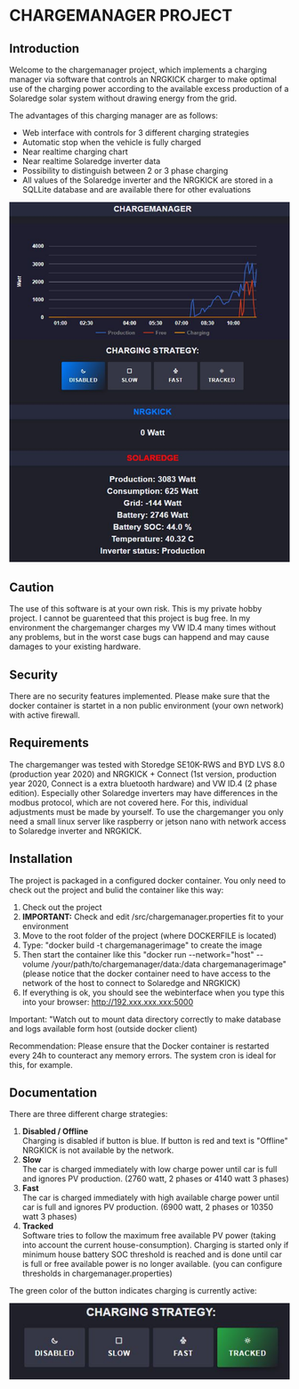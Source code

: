 # CHARGEMANAGER PROJECT 
## Introduction
Welcome to the chargemanager project, which implements a charging manager via software that controls an NRGKICK charger to make optimal use of the charging power according to the available excess production of a Solaredge solar system without drawing energy from the grid.

The advantages of this charging manager are as follows:

* Web interface with controls for 3 different charging strategies
* Automatic stop when the vehicle is fully charged
* Near realtime charging chart
* Near realtime Solaredge inverter data
* Possibility to distinguish between 2 or 3 phase charging
* All values of the Solaredge inverter and the NRGKICK are stored in a SQLLite database and are available there for other evaluations

![picture alt](https://github.com/tcoq/chargemanager/blob/main/chargemanager.jpg?raw=true "Screenshot")

## Caution 
The use of this software is at your own risk. This is my private hobby project. I cannot be guarenteed that this project is bug free. In my environment the chargemanger charges my VW ID.4 many times without any problems, but in the worst case bugs can happend and may cause damages to your existing hardware.

## Security
There are no security features implemented. Please make sure that the docker container is startet in a non public environment (your own network) with active firewall.

## Requirements
The chargemanger was tested with Storedge SE10K-RWS and BYD LVS 8.0 (production year 2020) and NRGKICK + Connect (1st version, production year 2020, Connect is a extra bluetooth hardware) and VW ID.4 (2 phase edition). Especially  other Solaredge inverters may have differences in the modbus protocol, which are not covered here. For this, individual adjustments must be made by yourself. To use the chargemanger you only need a small linux server like raspberry or jetson nano with network access to Solaredge inverter and NRGKICK.

## Installation

The project is packaged in a configured docker container. You only need to check out the project and bulid the container like this way:

1. Check out the project
2. **IMPORTANT:** Check and edit /src/chargemanager.properties fit to your environment 
3. Move to the root folder of the project (where DOCKERFILE is located)
4. Type: "docker build -t chargemanagerimage" to create the image
5. Then start the container like this "docker run --network="host" --volume /your/path/to/chargemanager/data:/data chargemanagerimage" (please notice that the docker container need to have access to the network of the host to connect to Solaredge and NRGKICK)
6. If everything is ok, you should see the webinterface when you type this into your browser: http://192.xxx.xxx.xxx:5000

Important: "Watch out to mount data directory correctly to make database and logs available form host (outside docker client)

Recommendation: 
Please ensure that the Docker container is restarted every 24h to counteract any memory errors. The system cron is ideal for this, for example.

## Documentation
There are three different charge strategies:

1. **Disabled / Offline**<br/>
  Charging is disabled if button is blue. If button is red and text is "Offline" NRGKICK is not available by the network.
3. **Slow**<br/>
  The car is charged immediately with low charge power until car is full and ignores PV production. (2760 watt, 2 phases or 4140 watt 3 phases)
5. **Fast**<br/>
  The car is charged immediately with high available charge power until car is full and ignores PV production. (6900 watt, 2 phases or 10350 watt 3 phases)
7. **Tracked**<br/>
  Software tries to follow the maximum free available PV power (taking into account the current house-consumption). Charging is started only if minimum house battery SOC threshold is reached and is done until car is full or free available power is no longer available. (you can configure thresholds in chargemanager.properties)
  
The green color of the button indicates charging is currently active:

![picture alt](https://github.com/tcoq/chargemanager/blob/main/green.jpg?raw=true "Screenshot")
